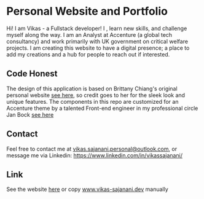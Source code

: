 # Personal Website and Portfolio

Hi! I am Vikas - a Fullstack developer! I , learn new skills, and challenge myself along the way. I am an Analyst at Accenture (a global tech consultancy) and work primarily with UK government on critical welfare projects. I am creating this website to have a digital presence; a place to add my creations and a hub for people to reach out if interested. 

## Code Honest
The design of this application is based on Brittany Chiang's original personal website [see here](https://brittanychiang.com/#about), so credit goes to her for the sleek look and unique features. The components in this repo are customized for an Accenture theme by a talented Front-end engineer in my professional circle Jan Bock [see here](https://www.jan-bock.dev/)

## Contact
Feel free to contact me at vikas.sajanani.personal@outlook.com, or message me via Linkedin: https://www.linkedin.com/in/vikassajanani/

## Link
See the website [here](https://www.vikas-sajanani.dev) or copy www.vikas-sajanani.dev manually

